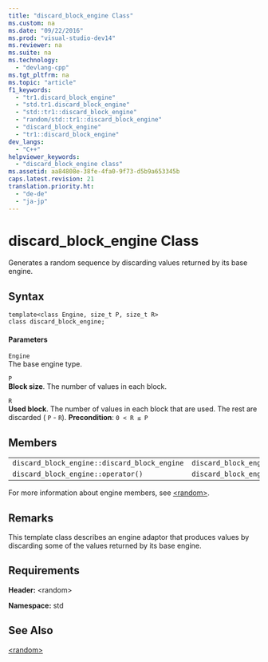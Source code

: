 ```yaml
---
title: "discard_block_engine Class"
ms.custom: na
ms.date: "09/22/2016"
ms.prod: "visual-studio-dev14"
ms.reviewer: na
ms.suite: na
ms.technology: 
  - "devlang-cpp"
ms.tgt_pltfrm: na
ms.topic: "article"
f1_keywords: 
  - "tr1.discard_block_engine"
  - "std.tr1.discard_block_engine"
  - "std::tr1::discard_block_engine"
  - "random/std::tr1::discard_block_engine"
  - "discard_block_engine"
  - "tr1::discard_block_engine"
dev_langs: 
  - "C++"
helpviewer_keywords: 
  - "discard_block_engine class"
ms.assetid: aa84808e-38fe-4fa0-9f73-d5b9a653345b
caps.latest.revision: 21
translation.priority.ht: 
  - "de-de"
  - "ja-jp"
---
```

# discard_block_engine Class
Generates a random sequence by discarding values returned by its base engine.  
  
## Syntax  
  
```  
template<class Engine, size_t P, size_t R>  
class discard_block_engine;  
```  
  
#### Parameters  
 `Engine`  
 The base engine type.  
  
 `P`  
 **Block size**. The number of values in each block.  
  
 `R`  
 **Used block**. The number of values in each block that are used. The rest are discarded ( `P` - `R`).                         **Precondition**: `0 < R ≤ P`  
  
## Members  
  
||||  
|-|-|-|  
|`discard_block_engine::discard_block_engine`|`discard_block_engine::base`|`discard_block_engine::discard`|  
|`discard_block_engine::operator()`|`discard_block_engine::base_type`|`discard_block_engine::seed`|  
  
 For more information about engine members, see [<random\>](../VS_csharp/-random-.md).  
  
## Remarks  
 This template class describes an engine adaptor that produces values by discarding some of the values returned by its base engine.  
  
## Requirements  
 **Header:** <random\>  
  
 **Namespace:** std  
  
## See Also  
 [<random\>](../VS_csharp/-random-.md)